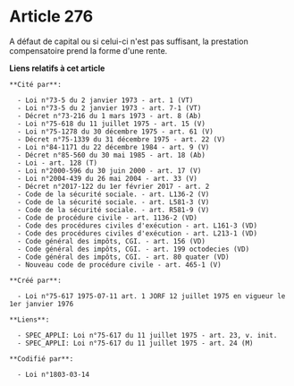 # Article 276

A défaut de capital ou si celui-ci n'est pas suffisant, la prestation compensatoire prend la forme d'une rente.

**Liens relatifs à cet article**

	**Cité par**:

	  - Loi n°73-5 du 2 janvier 1973 - art. 1 (VT)
	  - Loi n°73-5 du 2 janvier 1973 - art. 7-1 (VT)
	  - Décret n°73-216 du 1 mars 1973 - art. 8 (Ab)
	  - Loi n°75-618 du 11 juillet 1975 - art. 15 (V)
	  - Loi n°75-1278 du 30 décembre 1975 - art. 61 (V)
	  - Décret n°75-1339 du 31 décembre 1975 - art. 22 (V)
	  - Loi n°84-1171 du 22 décembre 1984 - art. 9 (V)
	  - Décret n°85-560 du 30 mai 1985 - art. 18 (Ab)
	  - Loi - art. 128 (T)
	  - Loi n°2000-596 du 30 juin 2000 - art. 17 (V)
	  - Loi n°2004-439 du 26 mai 2004 - art. 33 (V)
	  - Décret n°2017-122 du 1er février 2017 - art. 2
	  - Code de la sécurité sociale. - art. L136-2 (V)
	  - Code de la sécurité sociale. - art. L581-3 (V)
	  - Code de la sécurité sociale. - art. R581-9 (V)
	  - Code de procédure civile - art. 1136-2 (VD)
	  - Code des procédures civiles d'exécution - art. L161-3 (VD)
	  - Code des procédures civiles d'exécution - art. L213-1 (VD)
	  - Code général des impôts, CGI. - art. 156 (VD)
	  - Code général des impôts, CGI. - art. 199 octodecies (VD)
	  - Code général des impôts, CGI. - art. 80 quater (VD)
	  - Nouveau code de procédure civile - art. 465-1 (V)

	**Créé par**:

	  - Loi n°75-617 1975-07-11 art. 1 JORF 12 juillet 1975 en vigueur le 1er janvier 1976

	**Liens**:

	  - SPEC_APPLI: Loi n°75-617 du 11 juillet 1975 - art. 23, v. init.
	  - SPEC_APPLI: Loi n°75-617 du 11 juillet 1975 - art. 24 (M)

	**Codifié par**:

	  - Loi n°1803-03-14
